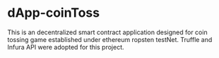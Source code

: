 # dApp-coinToss
This is an decentralized smart contract application designed for coin tossing game established under ethereum ropsten testNet. Truffle and Infura API were adopted for this project.
